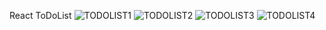 React ToDoList
![TODOLIST1](https://user-images.githubusercontent.com/67956268/154095047-29ac1f3d-9fb4-412a-8e7b-0e396ff9d014.PNG)
![TODOLIST2](https://user-images.githubusercontent.com/67956268/154095344-159f22e6-341b-4210-924c-001cef8537d5.PNG)
![TODOLIST3](https://user-images.githubusercontent.com/67956268/154095361-8e3930a0-a4fb-4e87-aadf-09206f788fe3.PNG)
![TODOLIST4](https://user-images.githubusercontent.com/67956268/154095370-aae2d7d7-49bc-4c7a-8bfc-33e943265315.PNG)
